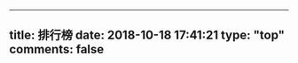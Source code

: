 
---
title: 排行榜
date: 2018-10-18 17:41:21
type: "top"
comments: false
---


<div id="top"></div>
<script src="//cdn1.lncld.net/static/js/3.0.4/av-min.js"></script>
<script>AV.initialize("cNz5k6f57dqTeXsddEX0mI0b-gzGzoHsz", "cc2GBT1kcfpFrQn5CSeB2Hfj");</script>
<script type="text/javascript">
  var time=0
  var title=""
  var url=""
  var query = new AV.Query('Counter');
  query.notEqualTo('id',0);
  query.descending('time');
  query.limit(100);
  query.find().then(function (todo) {
   for (var i=0;i<100;i++){
   var result=todo[i].attributes;
   time=result.time;
   title=result.title;
   url=result.url;
   var content="<a href='"+"https://shitsurei.online"+url+"'>"+title+"</a>"+"<br />"+"<font color='#555'>"+"阅读次数："+time+"</font>"+"<br /><br />";
      //var content="<p>"+"<font color='#1C1C1C'>"+"【文章热度:"+time+"℃】"+"</font>"+"<a href='"+"https://shitsurei.online"+url+"'>"+title+"</a>"+"</p>";
      document.getElementById("top").innerHTML+=content
    }
  }, function (error) {
  console.log("error");
  });
</script>

<style>.post-description { display: none; }</style>
